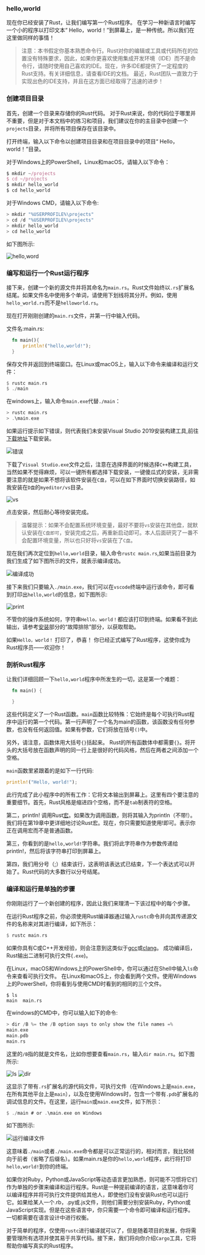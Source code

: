 ### hello,world

现在你已经安装了Rust，让我们编写第一个Rust程序。 在学习一种新语言时编写一个小的程序以打印文本“ Hello，world！”到屏幕上，是一种传统。所以我们在这里做同样的事情！

>注意：本书假定你基本熟悉命令行。Rust对你的编辑或工具或代码所在的位置没有特殊要求，因此，如果你更喜欢使用集成开发环境（IDE）而不是命令行，请随时使用自己喜欢的IDE。现在，许多IDE都提供了一定程度的Rust支持。有关详细信息，请查看IDE的文档。 最近，Rust团队一直致力于实现出色的IDE支持，并且在这方面已经取得了迅速的进步！

### 创建项目目录

首先，创建一个目录来存储你的Rust代码。 对于Rust来说，你的代码位于哪里并不重要，但是对于本文档中的练习和项目，我们建议在你的主目录中创建一个`projects`目录，并将所有项目保存在该目录中。

打开终端，输入以下命令以创建项目目录和在项目目录中的项目“ Hello，world！”目录。

对于Windows上的PowerShell，Linux和macOS，请输入以下命令：

```js
$ mkdir ~/projects
$ cd ~/projects
$ mkdir hello_world
$ cd hello_world
```
对于Windows CMD，请输入以下命令:

```js
> mkdir "%USERPROFILE%\projects"
> cd /d "%USERPROFILE%\projects"
> mkdir hello_world
> cd hello_world

```

如下图所示:

![hello,word](./images/hello-world-1.png)

### 编写和运行一个Rust运行程序

接下来，创建一个新的源文件并将其命名为`main.rs`。Rust文件始终以`.rs`扩展名结尾。如果文件名中使用多个单词，请使用下划线将其分开。例如，使用`hello_world.rs`而不是`helloworld.rs`。

现在打开刚刚创建的`main.rs`文件，并第一行中输入代码。

文件名:main.rs:

```rust
  fn main(){
      println!("hello,world!");
  }
```

保存文件并返回到终端窗口。在Linux或macOS上，输入以下命令来编译和运行文件：

```rust
$ rustc main.rs
$ ./main
```
在windows上，输入命令`main.exe`代替`./main`：

```rust
> rustc main.rs
> .\main.exe
```
如果运行提示如下错误，则代表我们未安装Visual Studio 2019安装构建工具,前往[下载地址](https://www.visualstudio.com/downloads/#build-tools-for-visual-studio-2019)下载安装。

![错误](./images/hello-world-error-1.png)

下载了`Visual Studio.exe`文件之后，注意在选择界面的时候选择`C++`构建工具，当然如果不觉得麻烦，可以一键所有都选择下载安装，一键傻瓜式的安装，无非需要注意的就是如果不想将该软件安装在`C盘`，可以在如下界面时切换安装路径，如我安装在`D盘`的`myeditor/vs`目录。

![vs](./images/vs-install.png)

点击安装，然后耐心等待安装完成。

> 温馨提示：如果不会配置系统环境变量，最好不要将`vs`安装在其他盘，就默认安装在`C盘即可`，安装完成之后，再重新启动即可。本人后面研究了一番不会配置环境变量，所以也只好将`vs`安装在了`C盘`。

现在我们再次定位到`hello,world`目录，输入命令`rustc main.rs`,如果当前目录为我们生成了如下图所示的文件，就表示编译成功。

![编译成功](./images/hello-world-2.png)

接下来我们只要输入`./main.exe`，我们可以在`vscode`终端中运行该命令，即可看到打印出`hello,world`的信息，如下图所示:

![print](./images/hello-world-3.png)

不管你的操作系统如何，字符串`Hello，world！`都应该打印到终端。如果看不到此输出，请参考[安装](/doc/install)部分的“故障排除”部分，以获取帮助。

如果`Hello，world！` 打印了，恭喜！ 你已经正式编写了Rust程序，这使你成为Rust程序员——欢迎你！

### 剖析Rust程序

让我们详细回顾一下`hello,world`程序中所发生的一切，这是第一个难题：

```rust
  fn main() {

  }
```

这些代码定义了一个Rust函数。`main`函数比较特殊：它始终是每个可执行Rust程序中运行的第一个代码。第一行声明了一个名为main的函数，该函数没有任何参数，也没有任何返回值。如果有参数，它们将放在括号`()`中。

另外，请注意，函数体用大括号`{}`括起来。 Rust的所有函数体中都需要`{}`。将开头的大括号放在函数声明的同一行上是很好的代码风格，然后在两者之间添加一个空格。

`main`函数里紧跟着的是如下一行代码:

```rust
println!("Hello, world!");
```

此行完成了此小程序中的所有工作：它将文本输出到屏幕上。这里有四个要注意的重要细节。首先，Rust风格是缩进四个空格，而不是`tab`制表符的空格。

第二，println! 调用Rust[宏](https://baike.baidu.com/item/macro/10429400?fr=aladdin)。如果改为调用函数，则将其输入为println（不带!）。我们将在第19章中更详细地讨论Rust宏。现在，你只需要知道使用!即可。表示你正在调用宏而不是普通函数。

第三，你看到的是`hello,world!`字符串。我们将此字符串作为参数传递给println!，然后将该字符串打印到屏幕上。

第四，我们用分号（;）结束该行，这表明该表达式已结束，下一个表达式可以开始了。Rust代码的大多数行以分号结尾。

### 编译和运行是单独的步骤

你刚刚运行了一个新创建的程序，因此让我们来理清一下该过程中的每个步骤。

在运行Rust程序之前，你必须使用Rust编译器通过输入`rustc`命令并向其传递源文件的名称来对其进行编译，如下所示：

```rust
$ rustc main.rs
```

如果你具有C或C++开发经验，则会注意到这类似于[gcc](https://baike.baidu.com/item/gcc/17570?fr=aladdin)或[clang](https://baike.baidu.com/item/clang/3698345?fr=aladdin)。 成功编译后，Rust输出二进制可执行文件(`.exe`)。

在Linux，macOS和Windows上的PowerShell中，你可以通过在Shell中输入`ls`命令来查看可执行文件。 在Linux和macOS上，你会看到两个文件。使用Windows上的PowerShell，你将看到与使用CMD时看到的相同的三个文件。

```text
$ ls
main  main.rs
```

在windows的CMD中，你可以输入如下的命令:

```rust
> dir /B %= the /B option says to only show the file names =%
main.exe
main.pdb
main.rs
```

这里的`/B`指的就是文件名，比如你想要查看`main.rs`，输入`dir main.rs`。如下图所示:

![ls](./images/ls.png)
![dir](./images/dir.png)

这显示了带有`.rs`扩展名的源代码文件，可执行文件（在Windows上是`main.exe`，在所有其他平台上是`main`），以及在使用Windows时，包含一个带有`.pdb`扩展名的调试信息的文件。在这里，运行`main`或`main.exe`文件，如下所示：

``` rust
$ ./main # or .\main.exe on Windows
```

如下图所示:

![运行编译文件](./images/compile-file.png)

这意味着`./main`或者`./main.exe`命令都是可以正常运行的，相对而言，我比较倾向于前者（省略了后缀名）。如果main.rs是你的`hello,world`程序，此行将打印`hello,world!`到你的终端。

如果你对Ruby，Python或JavaScript等动态语言更加熟悉，则可能不习惯将它们作为单独的步骤来编译和运行程序。Rust是一种提前编译的语言，这意味着你可以编译程序并将可执行文件提供给其他人，即使他们没有安装Rust也可以运行它。如果给某人一个.rb，.py或.js文件，则他们需要分别安装Ruby，Python或JavaScript实现。但是在这些语言中，你只需要一个命令即可编译和运行程序。一切都需要在语言设计中进行权衡。

对于简单的程序，仅使用`rustc`进行编译就可以了，但是随着项目的发展，你将需要管理所有选项并使其易于共享代码。接下来，我们将向你介绍`Cargo`工具，它将帮助你编写真实的Rust程序。

